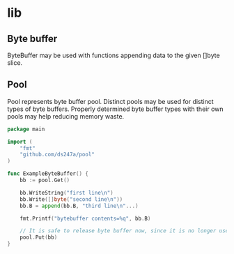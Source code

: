 # lib

## Byte buffer

ByteBuffer may be used with functions appending data to the given []byte slice.

## Pool

Pool represents byte buffer pool.
Distinct pools may be used for distinct types of byte buffers.
Properly determined byte buffer types with their own pools may help reducing memory waste.

```go
package main

import (
	"fmt"
	"github.com/ds247a/pool"
)

func ExampleByteBuffer() {
	bb := pool.Get()

	bb.WriteString("first line\n")
	bb.Write([]byte("second line\n"))
	bb.B = append(bb.B, "third line\n"...)

	fmt.Printf("bytebuffer contents=%q", bb.B)

	// It is safe to release byte buffer now, since it is no longer used.
	pool.Put(bb)
}
```





